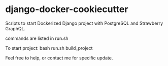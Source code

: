 # django-docker-cookiecutter
Scripts to start Dockerized Django project with PostgreSQL and Strawberry GraphQL.

commands are listed in run.sh


To start project:
bash run.sh build_project


Feel free to help, or contact me for specific update.
